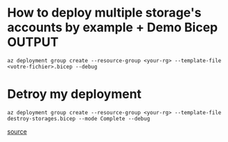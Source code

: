 # How to deploy multiple storage's accounts by example + Demo Bicep OUTPUT
```
az deployment group create --resource-group <your-rg> --template-file <votre-fichier>.bicep --debug
```

# Detroy my deployment

```
az deployment group create --resource-group <your-rg> --template-file destroy-storages.bicep --mode Complete --debug
```

[source](https://learn.microsoft.com/en-us/training/modules/build-flexible-bicep-templates-conditions-loops/7-use-loops-with-variables-and-outputs)